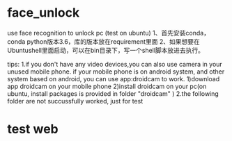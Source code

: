 # face_unlock
use face recognition to unlock pc (test on ubuntu)
1、首先安装conda，conda python版本3.6，库的版本放在requirement里面
2、如果想要在Ubuntushell里面启动，可以在bin目录下，写一个shell脚本放进去执行。


tips:
1.if you don't have any video devices,you can also use camera in your unused mobile phone.
if your mobile phone is on android system, and other system based on android, you can use app:droidcam
to work.
    1)download app droidcam on your mobile phone
    2)install droidcam on your pc(on ubuntu, install packages is provided in folder "droidcam" )
2.the following folder are not succussfully worked, just for test  
# test web
